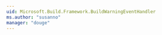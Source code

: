 ```yaml
---
uid: Microsoft.Build.Framework.BuildWarningEventHandler
ms.author: "susanno"
manager: "douge"
---
```

